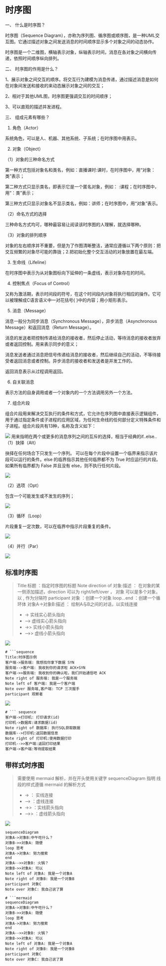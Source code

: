 # 时序图

一、 什么是时序图？

时序图（Sequence Diagram），亦称为序列图、循序图或顺序图，是一种UML交互图。它通过描述对象之间发送消息的时间顺序显示多个对象之间的动态协作。

时序图是一个二维图，横轴表示对象，纵轴表示时间，消息在各对象之间横向传递，依照时间顺序纵向排列。

二、 时序图的作用是什么？

1、展示对象之间交互的顺序。将交互行为建模为消息传递，通过描述消息是如何在对象间发送和接收的来动态展示对象之间的交互；

2、相对于其他UML图，时序图更强调交互的时间顺序；

3、可以直观的描述并发进程。

三、 组成元素有哪些？

1. 角色（Actor）

系统角色，可以是人、机器、其他系统、子系统；在时序图中用表示。

2. 对象（Object）

（1）对象的三种命名方式

第一种方式包括对象名和类名，例如：直播课时:课时，在时序图中，用“对象：类”表示；

第二种方式只显示类名，即表示它是一个匿名对象，例如： :课程；在时序图中，用“：类”表示；

第三种方式只显示对象名不显示类名，例如：讲师；在时序图中，用“对象”表示。

（2）命名方式的选择

三种命名方式均可，哪种最容易让阅读该时序图的人理解，就选择哪种。

（3）对象的排列顺序

对象的左右顺序并不重要，但是为了作图清晰整洁，通常应遵循以下两个原则：把交互频繁的对象尽可能的靠拢；2.把初始化整个交互活动的对象放置在最左端。

3. 生命线（Lifeline）

在时序图中表示为从对象图标向下延伸的一条虚线，表示对象存在的时间。

4. 控制焦点（Focus of Control）

又称为激活期，表示时间段的符号，在这个时间段内对象将执行相应的操作。它可以被理解成C语言语义中一对花括号{ }中的内容；用小矩形表示。

5. 消息（Message）

消息一般分为同步消息（Synchronous Message），异步消息（Asynchronous Message）和返回消息（Return Message）。

消息的发送者把控制传递给消息的接收者，然后停止活动，等待消息的接收者放弃或者返回控制。用来表示同步的意义；

消息发送者通过消息把信号传递给消息的接收者，然后继续自己的活动，不等待接受者返回消息或者控制。异步消息的接收者和发送者是并发工作的。

返回消息表示从过程调用返回。

6. 自关联消息

表示方法的自身调用或者一个对象内的一个方法调用另外一个方法。

7. 组合片段

组合片段用来解决交互执行的条件和方式，它允许在序列图中直接表示逻辑组件，用于通过指定条件或子进程的应用区域，为任何生命线的任何部分定义特殊条件和子进程。组合片段共有13种，名称及含义如下：

![](/.assets/img/2022-02-11-17-56-53.png)
用来指明在两个或更多的消息序列之间的互斥的选择，相当于经典的if..else..
（1）抉择（Alt）

抉择在任何场合下只发生一个序列。 可以在每个片段中设置一个临界来指示该片段可以运行的条件。else 的临界指示其他任何临界都不为 True 时应运行的片段。如果所有临界都为 False 并且没有 else，则不执行任何片段。

![](/.assets/img/2022-02-11-17-58-09.png)

（2）选项（Opt）

包含一个可能发生或不发生的序列；

![](/.assets/img/2022-02-11-17-58-15.png)

（3）循环（Loop）

片段重复一定次数，可以在临界中指示片段重复的条件。

![](/.assets/img/2022-02-11-17-58-22.png)

（4）并行（Par）

![](/.assets/img/2022-02-11-17-58-27.png)

## 标准时序图

> Title:标题 ：指定时序图的标题
> Note direction of 对象:描述 ： 在对象的某一侧添加描述，direction 可以为 right/left/over ， 对象 可以是多个对象，以 , 作为分隔符
> participant 对象 ：创建一个对象
> loop...end ：创建一个循环体
> 对象A->对象B:描述 ： 绘制A与B之间的对话，以实线连接
>
> - -> 实线实心箭头指向
> - --> 虚线实心箭头指向
> - ->> 实线小箭头指向
> - -->> 虚线小箭头指向

![](./.assets/时序图-2022-03-15-21-58-58.png)

````shell
# ```sequence
Title:时序图示例
客户端->服务端: 我想找你拿下数据 SYN
服务端-->客户端: 我收到你的请求啦 ACK+SYN
客户端->>服务端: 我收到你的确认啦，我们开始通信吧 ACK
Note right of 服务端: 我是一个服务端
Note left of 客户端: 我是一个客户端
Note over 服务端,客户端: TCP 三次握手
participant 观察者
````

![](./.assets/时序图-2022-03-15-21-59-38.png)

````shell
# ``` sequence
客户端->打印机: 打印请求(id)
打印机->数据库:请求数据(id)
Note right of 数据库: 执行SQL获取数据
数据库-->打印机:返回数据信息
Note right of 打印机:使用数据打印
打印机-->>客户端:返回打印结果
客户端->客户端:等待提取结果
````

## 带样式时序图

> 需要使用 mermaid 解析，并在开头使用关键字 sequenceDiagram 指明
> 线段的样式遵循 mermaid 的解析方式
>
> - -> ： 实线连接
> - --> ：虚线连接
> - ->> ：实线箭头指向
> - -->> ：虚线箭头指向

![](./.assets/时序图-2022-03-15-22-00-45.png)

```shell
sequenceDiagram
对象A->对象B:中午吃什么？
对象B->>对象A: 随便
loop 思考
对象A->对象A: 努力搜索
end
对象A-->>对象B: 火锅？
对象B->>对象A: 可以
Note left of 对象A: 我是一个对象A
Note right of 对象B: 我是一个对象B
participant 对象C
Note over 对象C: 我自己说了算
```

````shell
# ```mermaid
sequenceDiagram
对象A->对象B:中午吃什么？
对象B->>对象A: 随便
loop 思考
对象A->对象A: 努力搜索
end
对象A-->>对象B: 火锅？
对象B->>对象A: 可以
Note left of 对象A: 我是一个对象A
Note right of 对象B: 我是一个对象B
participant 对象C
Note over 对象C: 我自己说了算
````
